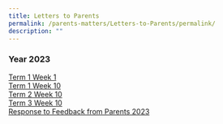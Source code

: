 ```yaml
---
title: Letters to Parents
permalink: /parents-matters/Letters-to-Parents/permalink/
description: ""
---
```

### **Year 2023** 
[Term 1 Week 1](/files/Parents%20Matter/2023/Letters%20to%20Parents/Letter%20to%20Parents%20(T1%20W1)%203%20Jan%2023.pdf)<br>
[Term 1 Week 10 ](/files/Parents%20Matter/2023/Letters%20to%20Parents/Letter%20to%20Parents%20(T1%20W10)%207%20Mar%2023.pdf)<br>
[Term 2 Week 10](/files/Parents%20Matter/2023/Letters%20to%20Parents/letter%20to%20parents%20(t2%20w10)%2022%20may%2023.pdf)<br>
[Term 3 Week 10](/files/Parents%20Matter/2023/Letters%20to%20Parents/letter%20to%20parents%20(t3%20w10)%2028%20aug%2023.pdf)<br>
[Response to Feedback from Parents 2023](/files/Parents%20Matter/2023/Letters%20to%20Parents/response%20to%20feedback%20from%20parents%202023.pdf)